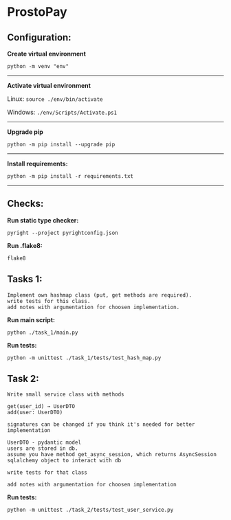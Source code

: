 # ProstoPay

## Configuration:

**Create virtual environment**

`python -m venv "env"`

<hr>

**Activate virtual environment**

Linux: `source ./env/bin/activate`

Windows: `./env/Scripts/Activate.ps1`

<hr>

**Upgrade pip**

`python -m pip install --upgrade pip`

<hr>

**Install requirements:**

`python -m pip install -r requirements.txt`

<hr>

## Checks:

**Run static type checker:**

`pyright --project pyrightconfig.json`

**Run .flake8:**

`flake8`

## Tasks 1:

```
Implement own hashmap class (put, get methods are required).
write tests for this class.
add notes with argumentation for choosen implementation.
```

**Run main script:**

`python ./task_1/main.py`

**Run tests:**

`python -m unittest ./task_1/tests/test_hash_map.py`

## Task 2:

```
Write small service class with methods

get(user_id) → UserDTO
add(user: UserDTO)

signatures can be changed if you think it's needed for better implementation

UserDTO - pydantic model
users are stored in db.
assume you have method get_async_session, which returns AsyncSession sqlalchemy object to interact with db

write tests for that class

add notes with argumentation for choosen implementation
```

**Run tests:**

`python -m unittest ./task_2/tests/test_user_service.py`
